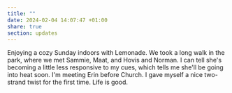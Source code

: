 ```yaml
---
title: ""
date: 2024-02-04 14:07:47 +01:00
share: true
section: updates
---
```


Enjoying a cozy Sunday indoors with Lemonade. We took a long walk in the park, where we met Sammie, Maat, and Hovis and Norman. I can tell she's becoming a little less responsive to my cues, which tells me she'll be going into heat soon. I'm meeting Erin before Church. I gave myself a nice two-strand twist for the first time. Life is good.
